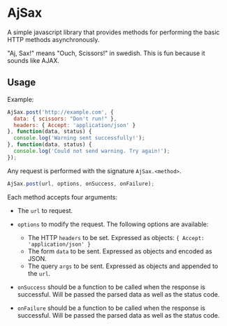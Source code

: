 # AjSax
A simple javascript library that provides methods
for performing the basic HTTP methods asynchronously.

"Aj, Sax!" means "Ouch, Scissors!" in swedish.
This is fun because it sounds like AJAX.

## Usage
Example:
```javascript
AjSax.post('http://example.com', {
  data: { scissors: "Don't run!" },
  headers: { Accept: 'application/json' }
}, function(data, status) {
  console.log('Warning sent successfully!');
}, function(data, status) {
  console.log('Could not send warning. Try again!');
});
```

Any request is performed with the signature `AjSax.<method>`.

```javascript
AjSax.post(url, options, onSuccess, onFailure);
```

Each method accepts four arguments:
- The `url` to request.

- `options` to modify the request. The following options are available:
    - The HTTP `headers` to be set. Expressed as objects: `{ Accept: 'application/json' }`
    - The form `data` to be sent. Expressed as objects and encoded as JSON.
    - The query `args` to be sent. Expressed as objects and appended to the `url`.

- `onSuccess` should be a function to be called when the response is successful.
  Will be passed the parsed data as well as the status code.

- `onFailure` should be a function to be called when the response is successful.
  Will be passed the parsed data as well as the status code.
